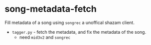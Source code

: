 # song-metadata-fetch

Fill metadata of a song using `songrec` a unoffical shazam client.

- `tagger.py` - fetch the metadata, and fix the metadata of the song.
    - need `mid3v2` and `songrec`

